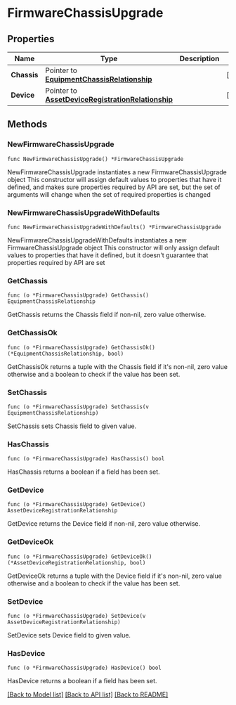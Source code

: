 # FirmwareChassisUpgrade

## Properties

Name | Type | Description | Notes
------------ | ------------- | ------------- | -------------
**Chassis** | Pointer to [**EquipmentChassisRelationship**](equipment.Chassis.Relationship.md) |  | [optional] 
**Device** | Pointer to [**AssetDeviceRegistrationRelationship**](asset.DeviceRegistration.Relationship.md) |  | [optional] 

## Methods

### NewFirmwareChassisUpgrade

`func NewFirmwareChassisUpgrade() *FirmwareChassisUpgrade`

NewFirmwareChassisUpgrade instantiates a new FirmwareChassisUpgrade object
This constructor will assign default values to properties that have it defined,
and makes sure properties required by API are set, but the set of arguments
will change when the set of required properties is changed

### NewFirmwareChassisUpgradeWithDefaults

`func NewFirmwareChassisUpgradeWithDefaults() *FirmwareChassisUpgrade`

NewFirmwareChassisUpgradeWithDefaults instantiates a new FirmwareChassisUpgrade object
This constructor will only assign default values to properties that have it defined,
but it doesn't guarantee that properties required by API are set

### GetChassis

`func (o *FirmwareChassisUpgrade) GetChassis() EquipmentChassisRelationship`

GetChassis returns the Chassis field if non-nil, zero value otherwise.

### GetChassisOk

`func (o *FirmwareChassisUpgrade) GetChassisOk() (*EquipmentChassisRelationship, bool)`

GetChassisOk returns a tuple with the Chassis field if it's non-nil, zero value otherwise
and a boolean to check if the value has been set.

### SetChassis

`func (o *FirmwareChassisUpgrade) SetChassis(v EquipmentChassisRelationship)`

SetChassis sets Chassis field to given value.

### HasChassis

`func (o *FirmwareChassisUpgrade) HasChassis() bool`

HasChassis returns a boolean if a field has been set.

### GetDevice

`func (o *FirmwareChassisUpgrade) GetDevice() AssetDeviceRegistrationRelationship`

GetDevice returns the Device field if non-nil, zero value otherwise.

### GetDeviceOk

`func (o *FirmwareChassisUpgrade) GetDeviceOk() (*AssetDeviceRegistrationRelationship, bool)`

GetDeviceOk returns a tuple with the Device field if it's non-nil, zero value otherwise
and a boolean to check if the value has been set.

### SetDevice

`func (o *FirmwareChassisUpgrade) SetDevice(v AssetDeviceRegistrationRelationship)`

SetDevice sets Device field to given value.

### HasDevice

`func (o *FirmwareChassisUpgrade) HasDevice() bool`

HasDevice returns a boolean if a field has been set.


[[Back to Model list]](../README.md#documentation-for-models) [[Back to API list]](../README.md#documentation-for-api-endpoints) [[Back to README]](../README.md)


